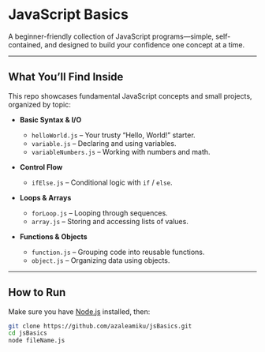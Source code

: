 # JavaScript Basics

A beginner-friendly collection of JavaScript programs—simple, self-contained, and designed to build your confidence one concept at a time.

---

## What You’ll Find Inside

This repo showcases fundamental JavaScript concepts and small projects, organized by topic:

- **Basic Syntax & I/O**
  - `helloWorld.js` – Your trusty “Hello, World!” starter.
  - `variable.js` – Declaring and using variables.
  - `variableNumbers.js` – Working with numbers and math.

- **Control Flow**
  - `ifElse.js` – Conditional logic with `if` / `else`.

- **Loops & Arrays**
  - `forLoop.js` – Looping through sequences.
  - `array.js` – Storing and accessing lists of values.

- **Functions & Objects**
  - `function.js` – Grouping code into reusable functions.
  - `object.js` – Organizing data using objects.

---

## How to Run

Make sure you have [Node.js](https://nodejs.org/) installed, then:

```bash
git clone https://github.com/azaleamiku/jsBasics.git
cd jsBasics
node fileName.js
